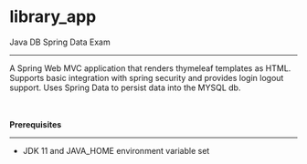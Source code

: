 # library_app

Java DB Spring Data Exam 
<hr></hr>
A Spring Web MVC application that renders thymeleaf templates as HTML. Supports basic integration with spring security and provides login logout support.
Uses Spring Data to persist data into the MYSQL db. 

<br><br>
<b>Prerequisites</b>
<hr></hr>

- JDK 11 and JAVA_HOME environment variable set

